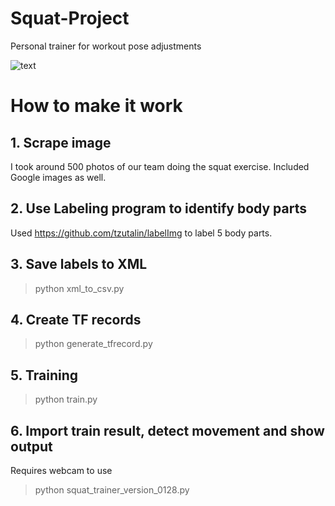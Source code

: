 # Squat-Project
Personal trainer for workout pose adjustments

![text](demo.gif)


# How to make it work

## 1. Scrape image 
I took around 500 photos of our team doing the squat exercise. Included Google images as well.

## 2. Use Labeling program to identify body parts 
Used https://github.com/tzutalin/labelImg to label 5 body parts.

## 3. Save labels to XML

> python xml_to_csv.py

## 4. Create TF records

> python generate_tfrecord.py

## 5. Training

> python train.py

## 6. Import train result, detect movement and show output
Requires webcam to use

> python squat_trainer_version_0128.py

